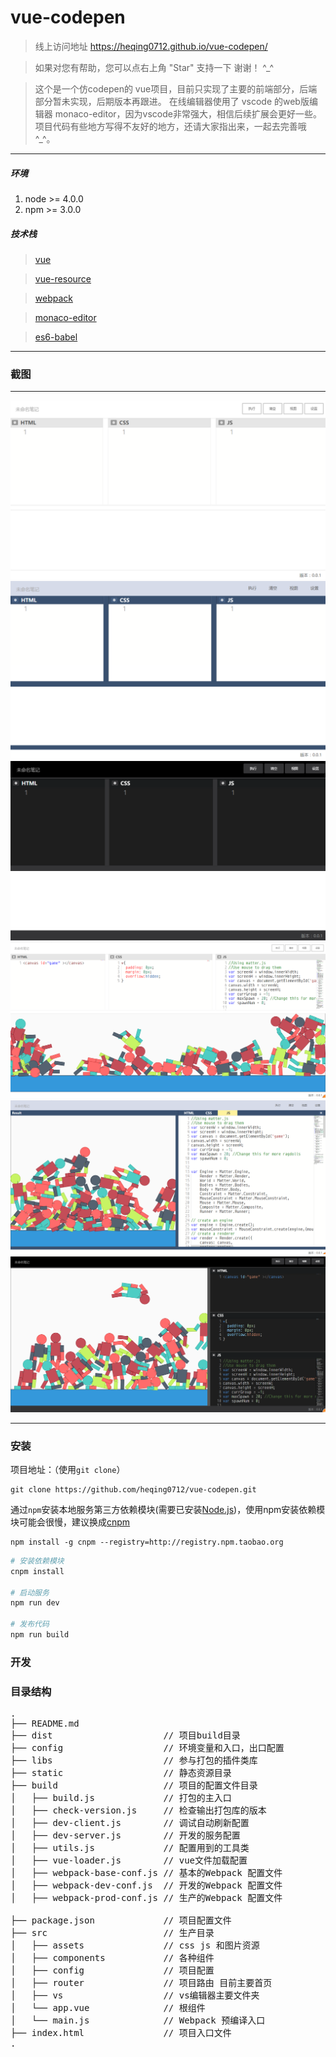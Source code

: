 # vue-codepen
> 线上访问地址 https://heqing0712.github.io/vue-codepen/

> 如果对您有帮助，您可以点右上角 "Star" 支持一下 谢谢！ ^_^

> 这个是一个仿codepen的 vue项目，目前只实现了主要的前端部分，后端部分暂未实现，后期版本再跟进。
在线编辑器使用了 vscode 的web版编辑器 monaco-editor，因为vscode非常强大，相信后续扩展会更好一些。项目代码有些地方写得不友好的地方，还请大家指出来，一起去完善哦 ^_^。

---
##### 环境
 1. node >= 4.0.0
 2. npm >= 3.0.0


##### 技术栈

> [vue](https://github.com/vuejs/vue)

> [vue-resource](https://github.com/vuejs/vue-resource)

> [webpack](http://webpack.github.io/docs/)

> [monaco-editor](https://github.com/Microsoft/monaco-editor)

> [es6-babel](https://babeljs.io/docs/learn-es2015/)

---
### 截图

---

![print](./src/assets/images/01.png)
![print](./src/assets/images/02.png)
![print](./src/assets/images/03.png)
![print](./src/assets/images/04.png)
![print](./src/assets/images/05.png)
![print](./src/assets/images/06.png)

---

### 安装
项目地址：（使用`git clone`）

```shell
git clone https://github.com/heqing0712/vue-codepen.git
```

通过`npm`安装本地服务第三方依赖模块(需要已安装[Node.js](https://nodejs.org/))，使用npm安装依赖模块可能会很慢，建议换成[cnpm](http://cnpmjs.org/)

```shell
npm install -g cnpm --registry=http://registry.npm.taobao.org
```

```bash
# 安装依赖模块
cnpm install

# 启动服务
npm run dev

# 发布代码
npm run build

```

### 开发

### 目录结构
<pre>
.
├── README.md           
├── dist                     // 项目build目录
├── config                   // 环境变量和入口，出口配置
├── libs                     // 参与打包的插件类库
├── static                   // 静态资源目录
├── build                    // 项目的配置文件目录
│   ├── build.js             // 打包的主入口
│   ├── check-version.js     // 检查输出打包库的版本
│   ├── dev-client.js        // 调试自动刷新配置
│   ├── dev-server.js        // 开发的服务配置
│   ├── utils.js             // 配置用到的工具类
│   ├── vue-loader.js        // vue文件加载配置
│   ├── webpack-base-conf.js // 基本的Webpack 配置文件
│   ├── webpack-dev-conf.js  // 开发的Webpack 配置文件
│   ├── webpack-prod-conf.js // 生产的Webpack 配置文件

├── package.json             // 项目配置文件
├── src                      // 生产目录
│   ├── assets               // css js 和图片资源
│   ├── components           // 各种组件
│   ├── config               // 项目配置
│   ├── router               // 项目路由 目前主要首页
│   ├── vs                   // vs编辑器主要文件夹
│   └── app.vue              // 根组件
│   └── main.js              // Webpack 预编译入口         
├── index.html               // 项目入口文件
.
</pre>


